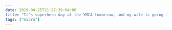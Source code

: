 ```yaml
---
date: 2019-04-25T21:27:39-04:00
title: "It’s superhero day at the YMCA tomorrow, and my wife is going to high fitness class as Squirrel Girl after years of teasing me for liking such a relatively-obscure character. Counting this one as a win!"
tags: ["micro"]
---
```


